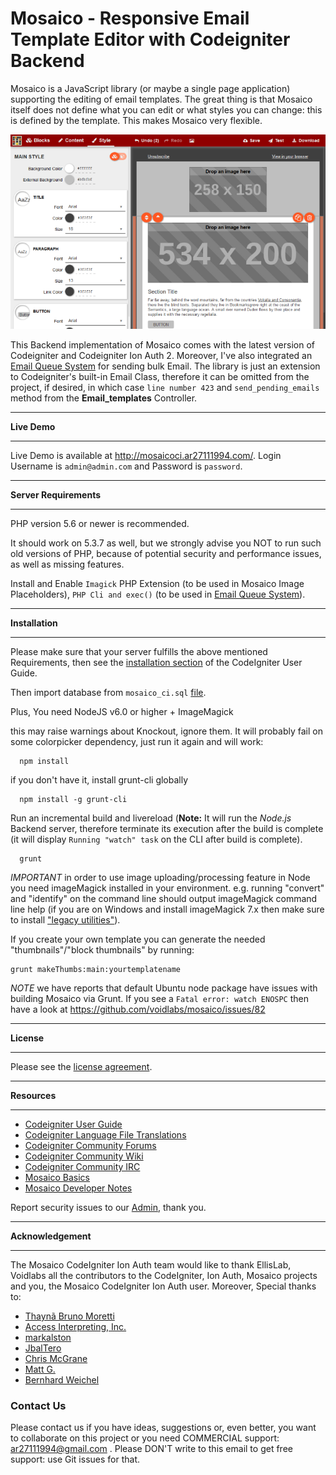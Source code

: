 # Mosaico - Responsive Email Template Editor with Codeigniter Backend

Mosaico is a JavaScript library (or maybe a single page application) supporting the editing of email templates. The great thing is that Mosaico itself does not define what you can edit or what styles you can change: this is defined by the template. This makes Mosaico very flexible.

![Mosaico Screenshot](mosaico/res/img/screenshot.png)

This Backend implementation of Mosaico comes with the latest version of Codeigniter and Codeigniter Ion Auth 2. Moreover, I've also integrated an [Email Queue System](https://github.com/izn/codeigniter-mailqueue/) for sending bulk Email. The library is just an extension to Codeigniter's built-in Email Class, therefore it can be omitted from the project, if desired, in which case `line number 423` and `send_pending_emails` method from the **Email_templates** Controller.

*************
**Live Demo**
*************

Live Demo is available at http://mosaicoci.ar27111994.com/. Login Username is `admin@admin.com` and Password is `password`.

***********************
**Server Requirements**
***********************

PHP version 5.6 or newer is recommended.

It should work on 5.3.7 as well, but we strongly advise you NOT to run
such old versions of PHP, because of potential security and performance
issues, as well as missing features.

Install and Enable `Imagick` PHP Extension (to be used in Mosaico Image Placeholders), `PHP Cli and exec()` (to be used in [Email Queue System](https://github.com/izn/codeigniter-mailqueue/)).

****************
**Installation**
****************

Please make sure that your server fulfills the above mentioned Requirements, then see the [installation section](https://codeigniter.com/user_guide/installation/index.html) of the CodeIgniter User Guide.

Then import database from `mosaico_ci.sql` [file](https://github.com/ar27111994/Mosaico-CodeIgniter-Ion-Auth/blob/master/mosaico_ci.sql).

Plus, You need NodeJS v6.0 or higher + ImageMagick

this may raise warnings about Knockout, ignore them. It will probably fail on some colorpicker dependency, just run it again and will work:
```
  npm install
```
if you don't have it, install grunt-cli globally
```
  npm install -g grunt-cli
```
Run an incremental build and livereload (**Note:** It will run the *Node.js* Backend server, therefore terminate its execution after the build is complete (it will display `Running "watch" task` on the CLI after build is complete). 
```
  grunt
```
*IMPORTANT* in order to use image uploading/processing feature in Node you need imageMagick installed in your environment.
e.g. running "convert" and "identify" on the command line should output imageMagick command line help (if you are on Windows and install imageMagick 7.x then make sure to install ["legacy utilities"](https://github.com/aheckmann/gm/issues/559)).

If you create your own template you can generate the needed "thumbnails"/"block thumbnails" by running:
```
grunt makeThumbs:main:yourtemplatename
```

*NOTE* we have reports that default Ubuntu node package have issues with building Mosaico via Grunt. If you see a ```Fatal error: watch ENOSPC``` then have a look at https://github.com/voidlabs/mosaico/issues/82

***********
**License**
***********

Please see the [license agreement](https://github.com/ar27111994/Mosaico-CodeIgniter-Ion-Auth/blob/master/LICENSE).

*************
**Resources**
*************

- [Codeigniter User Guide](https://codeigniter.com/docs)
- [Codeigniter Language File Translations](https://github.com/bcit-ci/codeigniter3-translations)
- [Codeigniter Community Forums](http://forum.codeigniter.com/)
- [Codeigniter Community Wiki](https://github.com/bcit-ci/CodeIgniter/wiki)
- [Codeigniter Community IRC](https://webchat.freenode.net/?channels=%23codeigniter)
- [Mosaico Basics](https://github.com/voidlabs/mosaico/wiki)
- [Mosaico Developer Notes](https://github.com/voidlabs/mosaico/wiki/Developers)

Report security issues to our [Admin](mailto:admin@ar27111994.com), thank you.

*******************
**Acknowledgement**
*******************

The Mosaico CodeIgniter Ion Auth team would like to thank EllisLab, Voidlabs all the
contributors to the CodeIgniter, Ion Auth, Mosaico projects and you, the Mosaico CodeIgniter Ion Auth user. Moreover, Special thanks to:

- [Thaynã Bruno Moretti](https://github.com/izn/codeigniter-mailqueue/)
- [Access Interpreting, Inc.](https://github.com/ainterpreting/mosaico-php-backend)
- [markalston](https://github.com/markalston/mosaico-php-backend)
- [JbalTero](https://github.com/JbalTero)
- [Chris McGrane](https://github.com/notchris/mosaico)
- [Matt G.](https://github.com/mattghall/mosaico-mattg)
- [Bernhard Weichel](https://github.com/bwl21/mosaico-php-backend)

### Contact Us

Please contact us if you have ideas, suggestions or, even better, you want to collaborate on this project or you need COMMERCIAL support: ar27111994@gmail.com . Please DON'T write to this email to get free support: use Git issues for that.
